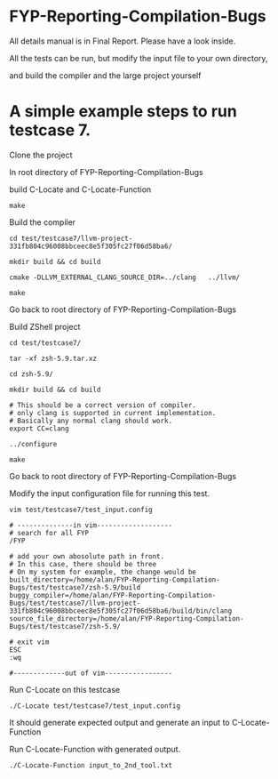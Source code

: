 # FYP-Reporting-Compilation-Bugs

All details manual is in Final Report. Please have a look inside.

All the tests can be run, but modify the input file to your own directory,

and build the compiler and the large project yourself

# A simple example steps to run testcase 7.
Clone the project

In root directory of FYP-Reporting-Compilation-Bugs

build C-Locate and C-Locate-Function
```
make
```

Build the compiler
```
cd test/testcase7/llvm-project-331fb804c96008bbceec8e5f305fc27f06d58ba6/

mkdir build && cd build

cmake -DLLVM_EXTERNAL_CLANG_SOURCE_DIR=../clang   ../llvm/

make
```

Go back to root directory of FYP-Reporting-Compilation-Bugs

Build ZShell project
```
cd test/testcase7/

tar -xf zsh-5.9.tar.xz

cd zsh-5.9/

mkdir build && cd build

# This should be a correct version of compiler.
# only clang is supported in current implementation.
# Basically any normal clang should work.
export CC=clang

../configure

make
```

Go back to root directory of FYP-Reporting-Compilation-Bugs

Modify the input configuration file for running this test. 
```
vim test/testcase7/test_input.config

# --------------in vim-------------------
# search for all FYP
/FYP

# add your own abosolute path in front.
# In this case, there should be three
# On my system for example, the change would be
built_directory=/home/alan/FYP-Reporting-Compilation-Bugs/test/testcase7/zsh-5.9/build
buggy_compiler=/home/alan/FYP-Reporting-Compilation-Bugs/test/testcase7/llvm-project-331fb804c96008bbceec8e5f305fc27f06d58ba6/build/bin/clang
source_file_directory=/home/alan/FYP-Reporting-Compilation-Bugs/test/testcase7/zsh-5.9/

# exit vim
ESC
:wq

#-------------out of vim-----------------
```

Run C-Locate on this testcase
```
./C-Locate test/testcase7/test_input.config
```

It should generate expected output and generate an input to C-Locate-Function

Run C-Locate-Function with generated output.
```
./C-Locate-Function input_to_2nd_tool.txt
```


